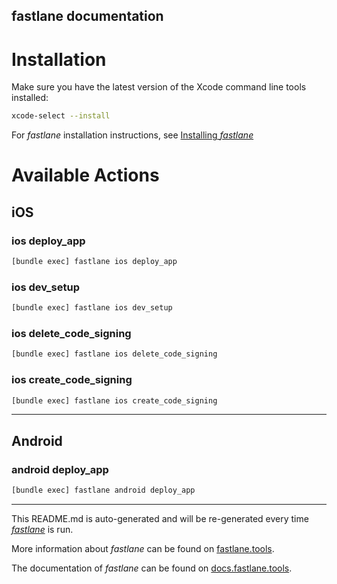 fastlane documentation
----

# Installation

Make sure you have the latest version of the Xcode command line tools installed:

```sh
xcode-select --install
```

For _fastlane_ installation instructions, see [Installing _fastlane_](https://docs.fastlane.tools/#installing-fastlane)

# Available Actions

## iOS

### ios deploy_app

```sh
[bundle exec] fastlane ios deploy_app
```



### ios dev_setup

```sh
[bundle exec] fastlane ios dev_setup
```



### ios delete_code_signing

```sh
[bundle exec] fastlane ios delete_code_signing
```



### ios create_code_signing

```sh
[bundle exec] fastlane ios create_code_signing
```



----


## Android

### android deploy_app

```sh
[bundle exec] fastlane android deploy_app
```



----

This README.md is auto-generated and will be re-generated every time [_fastlane_](https://fastlane.tools) is run.

More information about _fastlane_ can be found on [fastlane.tools](https://fastlane.tools).

The documentation of _fastlane_ can be found on [docs.fastlane.tools](https://docs.fastlane.tools).
